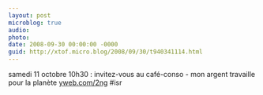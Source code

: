 ```yaml
---
layout: post
microblog: true
audio: 
photo: 
date: 2008-09-30 00:00:00 -0000
guid: http://xtof.micro.blog/2008/09/30/t940341114.html
---
```

samedi 11 octobre 10h30 : invitez-vous au café-conso - mon argent travaille pour la planète [yweb.com/2ng](http://yweb.com/2ng) #isr

